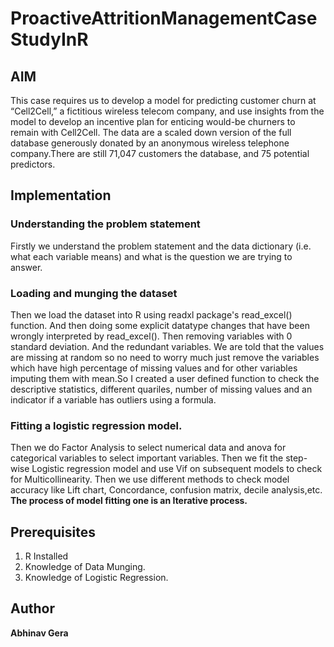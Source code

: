 # ProactiveAttritionManagementCaseStudyInR
## AIM 
This case requires us to develop a model for predicting customer churn at “Cell2Cell,” a
fictitious wireless telecom company, and use insights from the model to develop an incentive plan
for enticing would-be churners to remain with Cell2Cell.
The data are a scaled down version of the full database generously donated by an anonymous wireless 
telephone company.There are still 71,047 customers the database, and 75 potential predictors.

## Implementation
### Understanding the problem statement 
Firstly we understand the problem statement and the data dictionary (i.e. what each variable means) 
and what is the question we are trying to answer. 

### Loading and munging the dataset
Then we load the dataset into R using readxl package's read_excel() 
function. And then doing some explicit datatype changes that have been wrongly interpreted by read_excel(). 
Then removing variables with 0 standard deviation. And the redundant variables.
We are told that the values are missing at random so no need to worry much just remove the variables which 
have high percentage of missing values and for other variables imputing them with mean.So I created a user 
defined function to check the descriptive statistics, different quariles, number of missing values and an 
indicator if a variable has outliers using a formula.

### Fitting a logistic regression model.
Then we do Factor Analysis to select numerical data and anova for categorical variables to select important variables.
Then we fit the step-wise Logistic regression model and use Vif on subsequent models to check for Multicollinearity.
Then we use different methods to check model accuracy like Lift chart, Concordance, confusion matrix, decile analysis,etc.
**The process of model fitting one is an Iterative process.**


## Prerequisites
1) R Installed
2) Knowledge of Data Munging.
3) Knowledge of Logistic Regression.


## Author
**Abhinav Gera**
